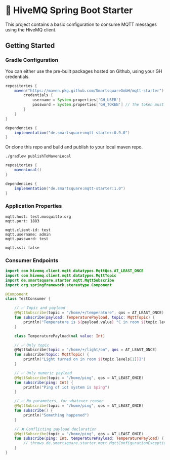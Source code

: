 # :honeybee: HiveMQ Spring Boot Starter

This project contains a basic configuration to consume MQTT messages using the HiveMQ client.

## Getting Started

### Gradle Configuration

You can either use the pre-built packages hosted on Github, using your GH credentials.

```groovy
repositories {
	maven("https://maven.pkg.github.com/SmartsquareGmbH/mqtt-starter") {
		credentials {
			username = System.properties['GH_USER']
			password = System.properties['GH_TOKEN'] // The token must have at least the privilege to read packages.
		}
	}
}

dependencies {
	implementation("de.smartsquare:mqtt-starter:0.9.0")
}
```

Or clone this repo and build and publish to your local maven repo.

```shell
./gradlew publishToMavenLocal
```

```groovy
repositories {
	mavenLocal()
}

dependencies {
	implementation("de.smartsquare:mqtt-starter:1.0")
}
```

### Application Properties

```properties
mqtt.host: test.mosquitto.org
mqtt.port: 1883

mqtt.client-id: test
mqtt.username: admin
mqtt.password: test

mqtt.ssl: false
```

### Consumer Endpoints

```kotlin
import com.hivemq.client.mqtt.datatypes.MqttQos.AT_LEAST_ONCE
import com.hivemq.client.mqtt.datatypes.MqttTopic
import de.smartsquare.starter.mqtt.MqttSubscribe
import org.springframework.stereotype.Component

@Component
class TestConsumer {

    // ✅ Topic and payload
    @MqttSubscribe(topic = "/home/+/temperature", qos = AT_LEAST_ONCE)
    fun subscribe(payload: TemperaturePayload, topic: MqttTopic) {
        println("Temperature is ${payload.value} °C in room ${topic.levels[1]}]")
    }

    class TemperaturePayload(val value: Int)

    // ✅ Only topic
    @MqttSubscribe(topic = "/home/+/light/on", qos = AT_LEAST_ONCE)
    fun subscribe(topic: MqttTopic) {
        println("Light turned on in room ${topic.levels[1]}]")
    }

    // ✅ Only numeric payload
    @MqttSubscribe(topic = "/home/ping", qos = AT_LEAST_ONCE)
    fun subscribe(ping: Int) {
        println("Ping of iot system is $ping")
    }

    // ✅ No parameters, for whatever reason
    @MqttSubscribe(topic = "/home/ping", qos = AT_LEAST_ONCE)
    fun subscribe() {
        println("Something happened")
    }

    // ❌ Conflicting payload declaration
    @MqttSubscribe(topic = "/home/ping", qos = AT_LEAST_ONCE)
    fun subscribe(ping: Int, temperaturePayload: TemperaturePayload) {
        // throws de.smartsquare.starter.mqtt.MqttConfigurationException
    }
}
```
